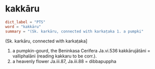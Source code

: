 # kakkāru

``` toml
dict_label = "PTS"
word = "kakkāru"
summary = "(Sk. karkāru, connected with karkaṭaka 1. a pumpki"
```

(Sk. karkāru, connected with karkaṭaka]

1. a pumpkin\-gourd, the Beninkasa Cerifera Ja.vi.536 kakkārujātāni = valliphalāni (reading kakkaru to be corr.).
2. a heavenly flower Ja.iii.87, Ja.iii.88 = dibbapuppha


